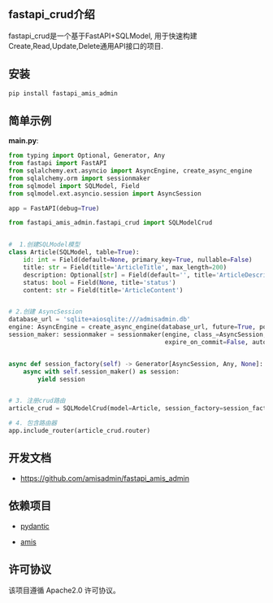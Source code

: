 ## fastapi_crud介绍

fastapi_crud是一个基于FastAPI+SQLModel, 用于快速构建Create,Read,Update,Delete通用API接口的项目.



## 安装

```bash
pip install fastapi_amis_admin
```



## 简单示例

**main.py**:

```python
from typing import Optional, Generator, Any
from fastapi import FastAPI
from sqlalchemy.ext.asyncio import AsyncEngine, create_async_engine
from sqlalchemy.orm import sessionmaker
from sqlmodel import SQLModel, Field
from sqlmodel.ext.asyncio.session import AsyncSession

app = FastAPI(debug=True)

from fastapi_amis_admin.fastapi_crud import SQLModelCrud


#  1.创建SQLModel模型
class Article(SQLModel, table=True):
    id: int = Field(default=None, primary_key=True, nullable=False)
    title: str = Field(title='ArticleTitle', max_length=200)
    description: Optional[str] = Field(default='', title='ArticleDescription', max_length=400)
    status: bool = Field(None, title='status')
    content: str = Field(title='ArticleContent')


# 2.创建 AsyncSession
database_url = 'sqlite+aiosqlite:///admisadmin.db'
engine: AsyncEngine = create_async_engine(database_url, future=True, pool_recycle=1200)
session_maker: sessionmaker = sessionmaker(engine, class_=AsyncSession,
                                           expire_on_commit=False, autocommit=False, autoflush=False)


async def session_factory(self) -> Generator[AsyncSession, Any, None]:
    async with self.session_maker() as session:
        yield session


# 3. 注册crud路由
article_crud = SQLModelCrud(model=Article, session_factory=session_factory).register_crud()

# 4. 包含路由器
app.include_router(article_crud.router)
```



## 开发文档

- https://github.com/amisadmin/fastapi_amis_admin




## 依赖项目

- [pydantic](https://pydantic-docs.helpmanual.io/) 

- [amis](https://baidu.gitee.io/amis) 

  

## 许可协议

该项目遵循 Apache2.0 许可协议。
